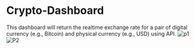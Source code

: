# Crypto-Dashboard
This dashboard will return the realtime exchange rate for a pair of digital currency (e.g., Bitcoin) and physical currency (e.g., USD) using API.
![p1](https://user-images.githubusercontent.com/82303448/150630829-d0cedf24-d9bc-41dd-83fc-8df49f6f4e1f.PNG)
![P2](https://user-images.githubusercontent.com/82303448/150630832-a2169165-fd9c-4c86-b455-a0eb399ee470.PNG)

